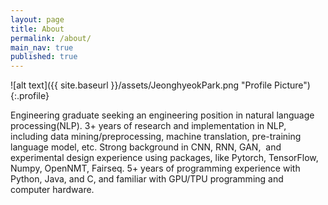 ```yaml
---
layout: page
title: About
permalink: /about/
main_nav: true
published: true
---
```


<!--![alt text]({{ site.baseurl }}/assets/profile-placeholder.gif "Profile Picture"){:.profile}

Centrarium is a custom theme for Jekyll, made by [Ben Centra][bencentra] for his own blog. He'd be humbled if you liked it enough to use it as well! Installation and configuration instructions can be found in the [GitHub repository](https://github.com/bencentra/centrarium).

This page is a good place to write about yourself, your project, your product, or whatever it is your site is for. You can replace the image above, or you can get rid of it entirely. 

You can find out more info about customizing your Jekyll theme, as well as basic Jekyll usage documentation at [jekyllrb.com](http://jekyllrb.com/). And you can find the source code for Jekyll at [github.com/jekyll/jekyll](https://github.com/jekyll/jekyll)

[centrarium]: https://github.com/bencentra/centrarium
[bencentra]: http://bencentra.com
[jekyll]: https://github.com/jekyll/jekyll
-->

![alt text]({{ site.baseurl }}/assets/JeonghyeokPark.png "Profile Picture"){:.profile}

Engineering graduate seeking an engineering position in natural language processing(NLP). 3+ years of research and implementation in NLP, including data mining/preprocessing, machine translation, pre-training language model, etc. Strong background in CNN, RNN, GAN,  and experimental design experience using packages, like Pytorch, TensorFlow, Numpy, OpenNMT, Fairseq. 5+ years of programming experience with Python, Java, and C, and familiar with GPU/TPU programming and computer hardware.
